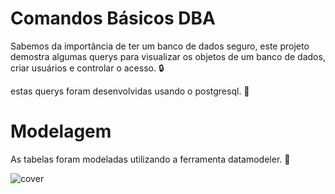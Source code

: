 # Comandos Básicos DBA

Sabemos da importância de ter um banco de dados seguro, este projeto demostra algumas querys para visualizar os objetos de um banco de dados, criar usuários e controlar o acesso.  🔒

estas querys foram desenvolvidas usando o postgresql.  🐘

# Modelagem

As tabelas foram modeladas utilizando a ferramenta datamodeler. 🔗

![cover](/tabelas.png)


